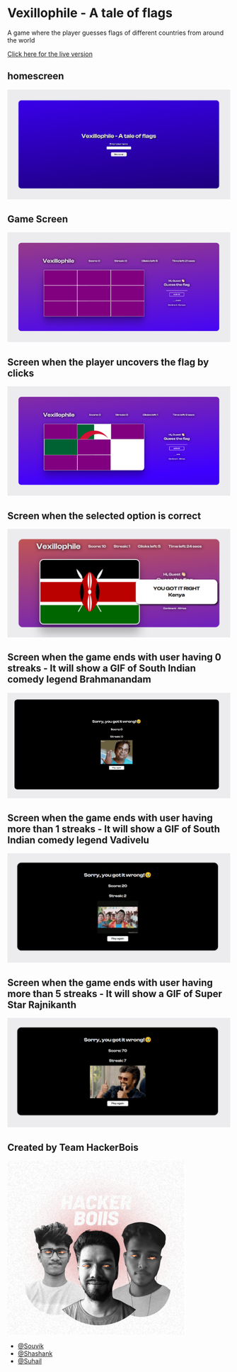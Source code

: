 ﻿# Vexillophile - A tale of flags

A game where the player guesses flags of different countries from around the world

[Click here for the live version](http://hackathon-2-7txm.vercel.app/)

## homescreen

![home screen](./readMe-images/startScreen.png)

## Game Screen

![game screen](./readMe-images/gameScreen.png)

## Screen when the player uncovers the flag by clicks

![flag reveal on click](./readMe-images/flagRevealOnClick.png)

## Screen when the selected option is correct

![correct answer selection](./readMe-images/correctScreen.png)

## Screen when the game ends with user having 0 streaks - It will show a GIF of South Indian comedy legend Brahmanandam

![Brahmanandam taunts you for losing](./readMe-images/resultBrahmanandam.png)

## Screen when the game ends with user having more than 1 streaks - It will show a GIF of South Indian comedy legend Vadivelu

![vadivelu taunts you for losing](./readMe-images/resultVadivelu.png)

## Screen when the game ends with user having more than 5 streaks - It will show a GIF of Super Star Rajnikanth

![Rajnikanth salutes you for trying](./readMe-images/resultSuperStar.png)

## Created by Team HackerBois

![HackerBois Logo](./HackerBois.png)

- [@Souvik](https://github.com/urlunaticguy)
- [@Shashank](https://github.com/0xShashank7)
- [@Suhail](https://github.com/suhailmshaik)
